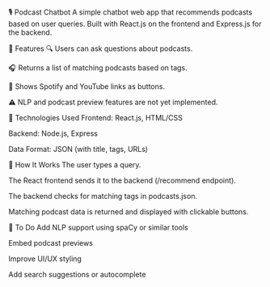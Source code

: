 🎙️ Podcast Chatbot
A simple chatbot web app that recommends podcasts based on user queries. Built with React.js on the frontend and Express.js for the backend.

🚀 Features
🔍 Users can ask questions about podcasts.

🎧 Returns a list of matching podcasts based on tags.

🔗 Shows Spotify and YouTube links as buttons.

⚠️ NLP and podcast preview features are not yet implemented.

🔧 Technologies Used
Frontend: React.js, HTML/CSS

Backend: Node.js, Express

Data Format: JSON (with title, tags, URLs)

🧠 How It Works
The user types a query.

The React frontend sends it to the backend (/recommend endpoint).

The backend checks for matching tags in podcasts.json.

Matching podcast data is returned and displayed with clickable buttons.

📌 To Do
 Add NLP support using spaCy or similar tools

 Embed podcast previews

 Improve UI/UX styling

 Add search suggestions or autocomplete

